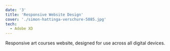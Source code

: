 ```yaml
---
date: '3'
title: 'Responsive Website Design'
cover: './simon-hattinga-verschure-5085.jpg'
tech:
  - Adobe XD
---
```


Responsive art courses website, designed for use across all digital devices.
